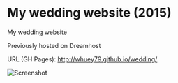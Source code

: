My wedding website (2015)
=======

My wedding website

Previously hosted on Dreamhost

URL (GH Pages): http://whuey79.github.io/wedding/

![Screenshot](/images/screenshot_website.png)
